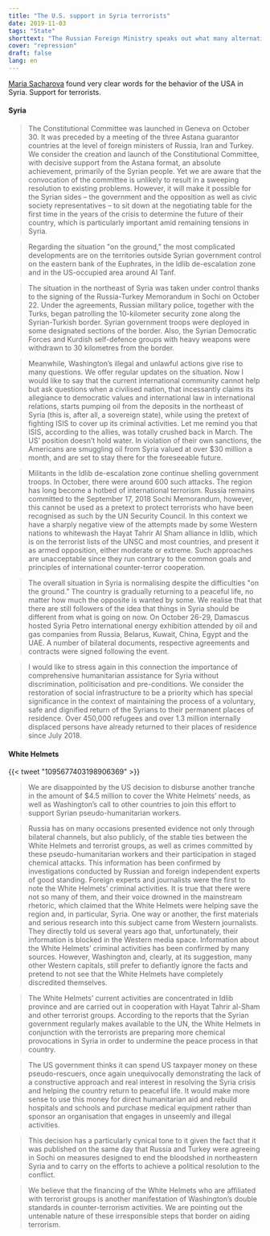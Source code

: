 ```yaml
---
title: "The U.S. support in Syria terrorists"
date: 2019-11-03
tags: "State"
shorttext: "The Russian Foreign Ministry speaks out what many alternative media have long proven. The West support terrorists in Syria the terrorists."
cover: "repression"
draft: false
lang: en
---
```


[Maria Sacharova](http://www.mid.ru/ru/press_service/spokesman/briefings/-/asset_publisher/D2wHaWMCU6Od/content/id/3882176?p_p_id=101_INSTANCE_D2wHaWMCU6Od&_101_INSTANCE_D2wHaWMCU6Od_languageId=en_GB "Briefing by Foreign Ministry Spokesperson Maria Zakharova on the sidelines of the International Public Diplomacy Forum, Dialogue on the Volga: Peace and Mutual Understanding in the 21st Century, Volgograd, November 1, 2019") found very clear words for the behavior of the USA in Syria. Support for terrorists.


#### Syria

> The Constitutional Committee was launched in Geneva on October 30. It was preceded by a meeting of the three Astana guarantor countries at the level of foreign ministers of Russia, Iran and Turkey. We consider the creation and launch of the Constitutional Committee, with decisive support from the Astana format, an absolute achievement, primarily of the Syrian people. Yet we are aware that the convocation of the committee is unlikely to result in a sweeping resolution to existing problems. However, it will make it possible for the Syrian sides – the government and the opposition as well as civic society representatives – to sit down at the negotiating table for the first time in the years of the crisis to determine the future of their country, which is particularly important amid remaining tensions in Syria.

> Regarding the situation "on the ground,” the most complicated developments are on the territories outside Syrian government control on the eastern bank of the Euphrates, in the Idlib de-escalation zone and in the US-occupied area around Al Tanf.

> The situation in the northeast of Syria was taken under control thanks to the signing of the Russia-Turkey Memorandum in Sochi on October 22. Under the agreements, Russian military police, together with the Turks, began patrolling the 10-kilometer security zone along the Syrian-Turkish border. Syrian government troops were deployed in some designated sections of the border. Also, the Syrian Democratic Forces and Kurdish self-defence groups with heavy weapons were withdrawn to 30 kilometres from the border.

> Meanwhile, Washington’s illegal and unlawful actions give rise to many questions. We offer regular updates on the situation. Now I would like to say that the current international community cannot help but ask questions when a civilised nation, that incessantly claims its allegiance to democratic values and international law in international relations, starts pumping oil from the deposits in the northeast of Syria (this is, after all, a sovereign state), while using the pretext of fighting ISIS to cover up its criminal activities. Let me remind you that ISIS, according to the allies, was totally crushed back in March. The US’ position doesn’t hold water. In violation of their own sanctions, the Americans are smuggling oil from Syria valued at over $30 million a month, and are set to stay there for the foreseeable future.

> Militants in the Idlib de-escalation zone continue shelling government troops. In October, there were around 600 such attacks. The region has long become a hotbed of international terrorism. Russia remains committed to the September 17, 2018 Sochi Memorandum, however, this cannot be used as a pretext to protect terrorists who have been recognised as such by the UN Security Council. In this context we have a sharply negative view of the attempts made by some Western nations to whitewash the Hayat Tahrir Al Sham alliance in Idlib, which is on the terrorist lists of the UNSC and most countries, and present it as armed opposition, either moderate or extreme. Such approaches are unacceptable since they run contrary to the common goals and principles of international counter-terror cooperation.

> The overall situation in Syria is normalising despite the difficulties "on the ground.” The country is gradually returning to a peaceful life, no matter how much the opposite is wanted by some. We realise that that there are still followers of the idea that things in Syria should be different from what is going on now. On October 26-29, Damascus hosted Syria Petro international energy exhibition attended by oil and gas companies from Russia, Belarus, Kuwait, China, Egypt and the UAE. A number of bilateral documents, respective agreements and contracts were signed following the event.

> I would like to stress again in this connection the importance of comprehensive humanitarian assistance for Syria without discrimination, politicisation and pre-conditions. We consider the restoration of social infrastructure to be a priority which has special significance in the context of maintaining the process of a voluntary, safe and dignified return of the Syrians to their permanent places of residence. Over 450,000 refugees and over 1.3 million internally displaced persons have already returned to their places of residence since July 2018. 

#### White Helmets

{{< tweet "1095677403198906369" >}}

> We are disappointed by the US decision to disburse another tranche in the amount of $4.5 million to cover the White Helmets’ needs, as well as Washington’s call to other countries to join this effort to support Syrian pseudo-humanitarian workers.

> Russia has on many occasions presented evidence not only through bilateral channels, but also publicly, of the stable ties between the White Helmets and terrorist groups, as well as crimes committed by these pseudo-humanitarian workers and their participation in staged chemical attacks. This information has been confirmed by investigations conducted by Russian and foreign independent experts of good standing. Foreign experts and journalists were the first to note the White Helmets’ criminal activities. It is true that there were not so many of them, and their voice drowned in the mainstream rhetoric, which claimed that the White Helmets were helping save the region and, in particular, Syria. One way or another, the first materials and serious research into this subject came from Western journalists. They directly told us several years ago that, unfortunately, their information is blocked in the Western media space. Information about the White Helmets’ criminal activities has been confirmed by many sources. However, Washington and, clearly, at its suggestion, many other Western capitals, still prefer to defiantly ignore the facts and pretend to not see that the White Helmets have completely discredited themselves.

> The White Helmets’ current activities are concentrated in Idlib province and are carried out in cooperation with Hayat Tahrir al-Sham and other terrorist groups. According to the reports that the Syrian government regularly makes available to the UN, the White Helmets in conjunction with the terrorists are preparing more chemical provocations in Syria in order to undermine the peace process in that country.

> The US government thinks it can spend US taxpayer money on these pseudo-rescuers, once again unequivocally demonstrating the lack of a constructive approach and real interest in resolving the Syria crisis and helping the country return to peaceful life. It would make more sense to use this money for direct humanitarian aid and rebuild hospitals and schools and purchase medical equipment rather than sponsor an organisation that engages in unseemly and illegal activities.

> This decision has a particularly cynical tone to it given the fact that it was published on the same day that Russia and Turkey were agreeing in Sochi on measures designed to end the bloodshed in northeastern Syria and to carry on the efforts to achieve a political resolution to the conflict.

> We believe that the financing of the White Helmets who are affiliated with terrorist groups is another manifestation of Washington’s double standards in counter-terrorism activities. We are pointing out the untenable nature of these irresponsible steps that border on aiding terrorism.

